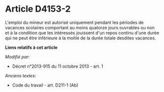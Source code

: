 # Article D4153-2

L'emploi du mineur est autorisé uniquement pendant les périodes de vacances scolaires comportant au moins quatorze jours
ouvrables ou non et à la condition que les intéressés jouissent d'un repos continu d'une durée qui ne peut être inférieure à
la moitié de la durée totale desdites vacances.

**Liens relatifs à cet article**

_Modifié par_:

  - Décret n°2013-915 du 11 octobre 2013 - art. 1

_Anciens textes_:

  - Code du travail - art. D211-1 (Ab)
